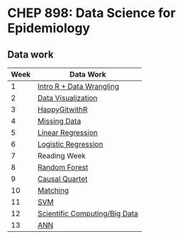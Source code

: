 # CHEP 898: Data Science for Epidemiology

## Data work

Week |	Data Work | 
-----|---------- | 
1	| [Intro R + Data Wrangling](https://github.com/walkabilly/data_science_for_epi_usask/blob/main/Data%20Work/data_wrangling.md) | 
2	| [Data Visualization](https://github.com/walkabilly/data_science_for_epi_usask/blob/main/Data%20Work/data_visualization.md) | 
3	| [HappyGitwithR](https://happygitwithr.com/) | | 
4	| [Missing Data](https://github.com/walkabilly/data_science_for_epi_usask/blob/main/Data%20Work/missing_data.md) | 
5	| [Linear Regression](https://github.com/walkabilly/data_science_for_epi_usask/blob/main/Data%20Work/linear_regression.md) |
6	| [Logistic Regression](https://github.com/walkabilly/data_science_for_epi_usask/blob/main/Data%20Work/logistic_regression.md) |
7	| Reading Week	| 
8	| [Random Forest]() | 
9	| [Causal Quartet]() | 
10 | [Matching]() | 
11 | [SVM]() | 
12 | [Scientific Computing/Big Data]() | 
13 | [ANN]() | 

